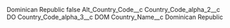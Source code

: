 <?xml version="1.0" encoding="UTF-8"?>
<CustomMetadata xmlns="http://soap.sforce.com/2006/04/metadata" xmlns:xsi="http://www.w3.org/2001/XMLSchema-instance" xmlns:xsd="http://www.w3.org/2001/XMLSchema">
    <label>Dominican Republic</label>
    <protected>false</protected>
    <values>
        <field>Alt_Country_Code__c</field>
        <value xsi:nil="true"/>
    </values>
    <values>
        <field>Country_Code_alpha_2__c</field>
        <value xsi:type="xsd:string">DO</value>
    </values>
    <values>
        <field>Country_Code_alpha_3__c</field>
        <value xsi:type="xsd:string">DOM</value>
    </values>
    <values>
        <field>Country_Name__c</field>
        <value xsi:type="xsd:string">Dominican Republic</value>
    </values>
</CustomMetadata>
